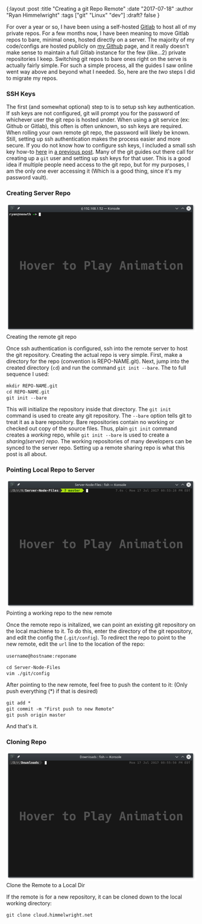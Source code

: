 {:layout :post
:title  "Creating a git Repo Remote"
:date "2017-07-18"
:author "Ryan Himmelwright"
:tags ["git" "Linux" "dev"]
:draft? false
}

For over a year or so, I have been using a
self-hosted [Gitlab](https://about.gitlab.com/) to host all of my private repos.
For a few months now, I have been meaning to move Gitlab repos to bare, minimal
ones, hosted directly on a server. The majority of my code/configs are hosted
publicly on [my Github](https://github.com/himmAllRight) page, and it really
doesn't make sense to maintain a full Gitlab instance for the few (like...2)
private repositories I keep. Switching git repos to bare ones right on the serve
is actually fairly simple. For such a simple process, all the guides I saw
online went way above and beyond what I needed. So, here are the *two* steps I
did to migrate my repos.

<!-- more -->

### SSH Keys
The first (and somewhat optional) step to is to setup ssh key authentication. If ssh keys are not configured, git will prompt you for the password of whichever user the git repo is hosted under. When using a git service (ex: Github or Gitlab), this often is often unknown, so ssh keys are required. When rolling your own remote git repo, the password will likely be known. Still, setting up ssh authentication makes the process easier and more secure. If you
do not know how to configure ssh keys, I included a small ssh key how-to [here](../Ansible-On-Pi-Cluster#ssh) in [a previous post](../Ansible-On-Pi-Cluster). Many of the git guides out there call for creating up a `git` user and setting up ssh keys for that user. This is a good idea if multiple people need access to the git repo, but for my purposes, I am the only one ever accessing it (Which is a good thing, since it's my password vault). 

### Creating Server Repo

<center>
<img src="../../img/posts/creating-remote-git-repo/init-bare-repo.png" name="bare init" onmouseover="this.src='../../img/posts/creating-remote-git-repo/init-bare-repo.gif'" onmouseout="this.src='../../img/posts/creating-remote-git-repo/init-bare-repo.png'"> 
</center>
<div id="caption">Creating the remote git repo</div>

Once ssh authentication is configured, ssh into the remote server to host the git repository. Creating the actual repo is very simple. First, make a directory for the repo (convention is REPO-NAME.git). Next, jump into the created directory (`cd`) and run the command `git init --bare`. The to full sequence I used:

```
mkdir REPO-NAME.git
cd REPO-NAME.git
git init --bare
```


This will initialize the repository inside that directory. The `git init` command is used to create any git repository. The `--bare` option tells git to treat it as a bare repository. Bare repositories contain no working or checked out copy of the source files. Thus, plain `git init` command creates a *working* repo, while `git init --bare` is used to create a *sharing(server) repo*. The working repositories of many developers can be synced to the server repo. Setting up a remote sharing repo is what this post is all about.



### Pointing Local Repo to Server

<center>
<img src="../../img/posts/creating-remote-git-repo/point-to-new-remote.png" name="bare init" onmouseover="this.src='../../img/posts/creating-remote-git-repo/point-to-new-remote.gif'" onmouseout="this.src='../../img/posts/creating-remote-git-repo/point-to-new-remote.png'"> 
</center>
<div id="caption">Pointing a working repo to the new remote</div>

Once the remote repo is initalized, we can point an existing git repository on the local machiene to it. To do this, enter the directory of the git repository, and edit the config the (`.git/config`). To redirect the repo to point to the new remote, edit the `url` line to the location of the repo:

`username@hostname:reponame`

```
cd Server-Node-Files
vim ./git/config
```

After pointing to the new remote, feel free to push the content to it: (Only push everything (*) if that is desired)

```
git add *
git commit -m "First push to new Remote"
git push origin master
```

And that's it.

### Cloning Repo

<center>
<img src="../../img/posts/creating-remote-git-repo/clone-new-remote.png" name="bare init" onmouseover="this.src='../../img/posts/creating-remote-git-repo/clone-new-remote.gif'" onmouseout="this.src='../../img/posts/creating-remote-git-repo/clone-new-remote.png'"> 
</center>
<div id="caption">Clone the Remote to a Local Dir</div>

If the remote is for a new repository, it can be cloned down to the local working directory:

```
git clone cloud.himmelwright.net
```
